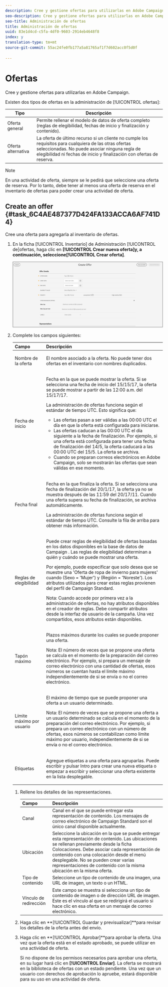 ```yaml
---
description: Cree y gestione ofertas para utilizarlas en Adobe Campaign.
seo-description: Cree y gestione ofertas para utilizarlas en Adobe Campaign.
seo-title: Administración de ofertas
title: Administración de ofertas
uuid: 83e1d4cd-c5fa-4df0-9603-2914eb4648f8
index: y
translation-type: tm+mt
source-git-commit: 55ac24fe0fb177a5a81765af1f7d602acc0f5d0f

---
```



# Ofertas

Cree y gestione ofertas para utilizarlas en Adobe Campaign.

Existen dos tipos de ofertas en la administración de [!UICONTROL ofertas]:

| Tipo | Descripción |
|---|---|
| Oferta general | Permite rellenar el modelo de datos de oferta completo (reglas de elegibilidad, fechas de inicio y finalización y contenido). |
| Oferta alternativa | La oferta de último recurso si un cliente no cumple los requisitos para cualquiera de las otras ofertas seleccionadas. No puede asociar ninguna regla de elegibilidad ni fechas de inicio y finalización con ofertas de reserva. |

>[!NOTE]
>
>En una actividad de oferta, siempre se le pedirá que seleccione una oferta de reserva. Por lo tanto, debe tener al menos una oferta de reserva en el inventario de ofertas para poder crear una actividad de oferta.

## Create an offer {#task_6C4AE487377D424FA133ACCA6AF741D4}

Cree una oferta para agregarla al inventario de ofertas.

1. En la ficha [!UICONTROL Inventario] de Administración [!UICONTROL de]ofertas, haga clic en **[!UICONTROL Crear nueva oferta]**y, a continuación, seleccione**[!UICONTROL  Crear oferta]**.

   ![](assets/create-offerx.png)

1. Complete los campos siguientes:

   <table id="table_60A4001CE9F34422ACB59FB62C9CBDCD">
<thead> 
  <tr> 
   <th colname="col1" class="entry"> Campo </th> 
   <th colname="col2" class="entry"> Descripción </th> 
  </tr>
 </thead>
 <tbody> 
  <tr> 
   <td colname="col1"> <p>Nombre de la oferta </p> </td> 
   <td colname="col2"> <p>El nombre asociado a la oferta. No puede tener dos ofertas en el inventario con nombres duplicados. </p> </td> 
  </tr> 
  <tr> 
   <td colname="col1"> <p>Fecha de inicio </p> </td> 
   <td colname="col2"> <p>Fecha en la que se puede mostrar la oferta. Si se selecciona una fecha de inicio del 15/15/17, la oferta se puede mostrar a partir de las 12:00 a.m. del 15/17/17. </p> <p>La administración de ofertas funciona según el estándar de tiempo UTC. Esto significa que: </p> <p> 
     <ul id="ul_A9D49B4405F34E6DA8FB52A13437F799"> 
      <li id="li_9490D092B235479A981FC2D5DD0B17B4">Las ofertas pasan a ser válidas a las 00:00 UTC el día en que la oferta está configurada para iniciarse. </li> 
      <li id="li_C28BB1FEB9E1495593826403CF5F67A9">Las ofertas caducan a las 00:00 UTC el día siguiente a la fecha de finalización. Por ejemplo, si una oferta está configurada para tener una fecha de finalización del 14/5, la oferta caducará a las 00:00 UTC del 15/5. La oferta se archiva. </li> 
      <li id="li_D3F7DCD1BF75410A8F4F5BC468B667AB">Cuando se preparan correos electrónicos en Adobe Campaign, solo se mostrarán las ofertas que sean válidas en ese momento. </li> 
     </ul> </p> </td> 
  </tr> 
  <tr> 
   <td colname="col1"> <p>Fecha final </p> </td> 
   <td colname="col2"> <p>Fecha en la que finaliza la oferta. Si se selecciona una fecha de finalización del 20/1/17, la oferta ya no se muestra después de las 11:59 del 20/17/11. Cuando una oferta supera su fecha de finalización, se archiva automáticamente. </p><p>La administración de ofertas funciona según el estándar de tiempo UTC. Consulte la fila de arriba para obtener más información. </p></td> 
  </tr> 
  <tr> 
   <td colname="col1"> <p>Reglas de elegibilidad </p> </td> 
   <td colname="col2"> <p>Puede crear reglas de elegibilidad de ofertas basadas en los datos disponibles en la base de datos de <span class="keyword"> Campaign</span> . Las reglas de elegibilidad determinan a quién y cuándo se puede mostrar una oferta. </p> <p>Por ejemplo, puede especificar que solo desea que se muestre una 'Oferta de ropa de invierno para mujeres' cuando (Sexo = 'Mujer') y (Región = 'Noreste'). Los atributos utilizados para crear estas reglas provienen del perfil de Campaign Standard. </p> <p>Nota:  Cuando accede por primera vez a la administración de ofertas, no hay atributos disponibles en el creador de reglas. Debe compartir atributos desde la interfaz de usuario de la campaña. Una vez compartidos, esos atributos están disponibles. </p></td> 
  </tr> 
  <tr> 
   <td colname="col1"> <p>Tapón máximo </p> </td> 
   <td colname="col2"> <p>Plazos máximos durante los cuales se puede proponer una oferta. </p> <p>Nota:  El número de veces que se propone una oferta se calcula en el momento de la preparación del correo electrónico. Por ejemplo, si prepara un mensaje de correo electrónico con una cantidad de ofertas, esos números se cuentan hasta el límite máximo independientemente de si se envía o no el correo electrónico. </p></td> 
  </tr> 
  <tr> 
   <td colname="col1"> <p>Límite máximo por usuario </p> </td> 
   <td colname="col2"> <p>El máximo de tiempo que se puede proponer una oferta a un usuario determinado. </p> <p>Nota:  El número de veces que se propone una oferta a un usuario determinado se calcula en el momento de la preparación del correo electrónico. Por ejemplo, si prepara un correo electrónico con un número de ofertas, esos números se contabilizan como límite máximo por usuario, independientemente de si se envía o no el correo electrónico.</p> </td> 
  </tr> 
  <tr> 
   <td colname="col1"> <p>Etiquetas </p> </td> 
   <td colname="col2"> <p>Agregue etiquetas a una oferta para agruparlas. Puede escribir y pulsar Intro para crear una nueva etiqueta o empezar a escribir y seleccionar una oferta existente en la lista desplegable. </p> </td> 
  </tr> 
 </tbody> 
</table>

1. Rellene los detalles de las representaciones.

   | Campo | Descripción |
   |---|---|
   | Canal | Canal en el que se puede entregar esta representación de contenido. Los mensajes de correo electrónico de Campaign Standard son el único canal disponible actualmente. |
   | Ubicación | Seleccione la ubicación en la que se puede entregar esta representación de contenido. Las ubicaciones se rellenan previamente desde la ficha Colocaciones. Debe asociar cada representación de contenido con una colocación desde el menú desplegable. No se pueden crear varias representaciones de contenido con la misma ubicación en la misma oferta. |
   | Tipo de contenido | Seleccione un tipo de contenido de una imagen, una URL de imagen, un texto o un HTML. |
   | Vínculo de redirección | Este campo se muestra si selecciona un tipo de contenido de imagen o de dirección URL de imagen. Este es el vínculo al que se redirigirá el usuario si hace clic en esa oferta en un mensaje de correo electrónico. |

1. Haga clic en **[!UICONTROL Guardar y previsualizar]**para revisar los detalles de la oferta antes del envío.
1. Haga clic en **[!UICONTROL Aprobar]**para aprobar la oferta. Una vez que la oferta está en el estado aprobado, se puede utilizar en una actividad de oferta.

   Si no dispone de los permisos necesarios para aprobar una oferta, en su lugar hará clic en **[!UICONTROL Enviar]**. La oferta se mostrará en la biblioteca de ofertas con un estado pendiente. Una vez que un usuario con derechos de aprobación lo apruebe, estará disponible para su uso en una actividad de oferta.
